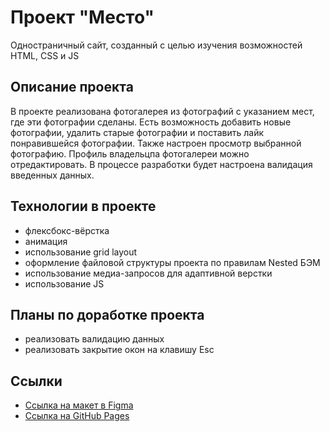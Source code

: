 # Проект "Место"

Одностраничный сайт, созданный с целью изучения возможностей HTML, CSS и JS

## Описание проекта

В проекте реализована фотогалерея из фотографий с указанием мест, где эти фотографии сделаны. Есть возможность добавить новые фотографии, удалить старые фотографии и поставить лайк понравившейся фотографии. Также настроен просмотр выбранной фотографию. Профиль владельцпа фотогалереи можно отредактировать. В процессе разработки будет настроена валидация введенных данных.
## Технологии в проекте

* флексбокс-вёрстка
* анимация
* использование grid layout
* оформление файловой структуры проекта по правилам Nested БЭМ
* использование медиа-запросов для адаптивной верстки
* использование JS

## Планы по доработке проекта

* реализовать валидацию данных
* реализовать закрытие окон на клавишу Esc 

## Ссылки

* [Ссылка на макет в Figma](https://www.figma.com/file/2cn9N9jSkmxD84oJik7xL7/JavaScript.-Sprint-4?node-id=0%3A1)
* [Ссылка на GitHub Pages](https://katbatist.github.io/mesto/index.html)

